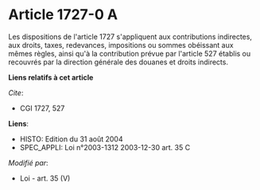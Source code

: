# Article 1727-0 A

Les dispositions de l'article 1727 s'appliquent aux contributions indirectes, aux droits, taxes, redevances, impositions ou
sommes obéissant aux mêmes règles, ainsi qu'à la contribution prévue par l'article 527 établis ou recouvrés par la direction
générale des douanes et droits indirects.

**Liens relatifs à cet article**

_Cite_:

  - CGI 1727, 527

**Liens**:

  - HISTO: Edition du 31 août 2004
  - SPEC_APPLI: Loi n°2003-1312 2003-12-30 art. 35 C

_Modifié par_:

  - Loi - art. 35 (V)
